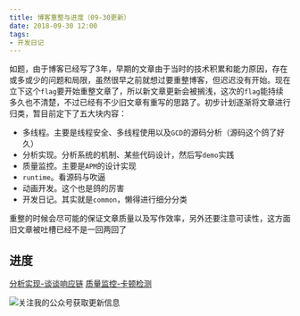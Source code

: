 ```yaml
---
title: 博客重整与进度（09-30更新）
date: 2018-09-30 12:00
tags:
- 开发日记
---
```


如题，由于博客已经写了3年，早期的文章由于当时的技术积累和能力原因，存在或多或少的问题和局限，虽然很早之前就想过要重整博客，但迟迟没有开始。现在立下这个`flag`要开始重整文章了，所以新文章更新会被搁浅，这次的`flag`能持续多久也不清楚，不过已经有不少旧文章有重写的思路了。初步计划逐渐将文章进行归类，暂目前定下了五大块内容：

- 多线程。主要是线程安全、多线程使用以及`GCD`的源码分析（源码这个鸽了好久）
- 分析实现。分析系统的机制、某些代码设计，然后写`demo`实践
- 质量监控。主要是`APM`的设计实现
- `runtime`。看源码与吹逼
- 动画开发。这个也是鸽的厉害
- 开发日记。其实就是`common`，懒得进行细分分类

重整的时候会尽可能的保证文章质量以及写作效率，另外还要注意可读性，这方面旧文章被吐槽已经不是一回两回了

## 进度
[分析实现-谈谈响应链](http://sindrilin.com/2018/08/27/response_chain.html)
[质量监控-卡顿检测](http://sindrilin.com/2017/03/24/blocking_observe.html)

![关注我的公众号获取更新信息](https://github.com/sindriblog/sindriblog.github.io/blob/master/assets/images/wechat_code.jpg?raw=true)


